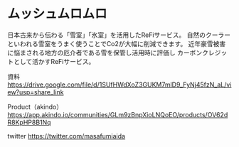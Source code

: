 # ムッシュムロムロ

 日本古来から伝わる「雪室」「氷室」を活用したReFiサービス。 
 自然のクーラーといわれる雪室をうまく使うことでCo2が大幅に削減できます。 
 近年豪雪被害に悩まされる地方の厄介者である雪を保管し活用時に評価し 
 カーボンクレジットとして活かすReFiサービス。 


資料
https://drive.google.com/file/d/1SUfHWdXoZ3GUKM7mlD9_FyNj45fzN_aL/view?usp=share_link

Product（akindo）
https://app.akindo.io/communities/GLm9zBnpXioLNQoEO/products/OV62dR8KpHP8B1Nq

twitter
https://twitter.com/masafumiaida




